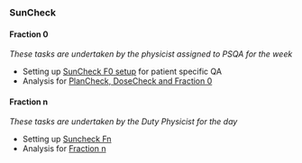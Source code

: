### SunCheck

#### Fraction 0

_These tasks are undertaken by the physicist assigned to PSQA for the week_

- Setting up [SunCheck F0 setup](./SunCheck%20F0%20setup.md) for patient specific QA
- Analysis for [PlanCheck, DoseCheck and Fraction 0](./SunCheckAnalysis.md)


#### Fraction n

_These tasks are undertaken by the Duty Physicist for the day_

- Setting up [Suncheck Fn](./SunCheck_Fraction_n_setup.md)
- Analysis for [Fraction n](./fraction_n_analysis.md)
